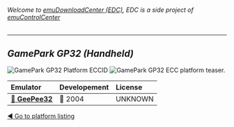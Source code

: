 ###### Welcome to [emuDownloadCenter (EDC)](https://github.com/PhoenixInteractiveNL/emuDownloadCenter/wiki/), EDC is a side project of [emuControlCenter](https://github.com/PhoenixInteractiveNL/emuControlCenter/wiki/)
***
## _GamePark GP32 (Handheld)_
![](https://raw.githubusercontent.com/wiki/PhoenixInteractiveNL/emuDownloadCenter/images_platform/ecc_gp32_cell.png "GamePark GP32 Platform ECCID")
![](https://raw.githubusercontent.com/wiki/PhoenixInteractiveNL/emuDownloadCenter/images_platform/ecc_gp32_teaser.png "GamePark GP32 ECC platform teaser.")

| Emulator | Developement | License |
|:---------|:-------------|:--------|
| [:file_folder: **GeePee32**](https://github.com/PhoenixInteractiveNL/emuDownloadCenter/wiki/Emulator-geepee32#menu) | :red_circle: 2004 | UNKNOWN |

[:arrow_backward: Go to platform listing](https://github.com/PhoenixInteractiveNL/emuDownloadCenter/wiki/EDC-Platform-List)
